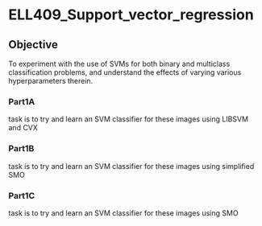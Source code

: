 # ELL409_Support_vector_regression
## Objective
To experiment with the use of SVMs for both binary and multiclass classification problems, and understand the
effects of varying various hyperparameters therein.

### Part1A
task is to try and learn an SVM classifier for these images using LIBSVM and CVX

### Part1B
task is to try and learn an SVM classifier for these images using simplified SMO

### Part1C
task is to try and learn an SVM classifier for these images using SMO
